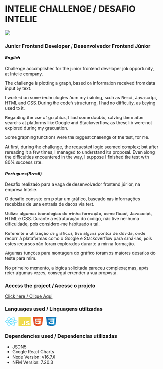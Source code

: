 <h1> INTELIE CHALLENGE / DESAFIO INTELIE </h1>
<img src="https://img.shields.io/badge/STATUS%20-Pronto-sucess"/>

<h3>Junior Frontend Developer / Desenvolvedor Frontend Júnior</h3>
<p>
<h4><em>English</em></h4>
Challenge accomplished for the junior frontend developer job opportunity, at Intelie company.

The challenge is plotting a graph, based on information received from data input by text.

I worked on some technologies from my training, such as React, Javascript, HTML and CSS. During the code’s structuring, I had no difficulty, as beying used to it.

Regarding the use of graphics, I had some doubts, solving them after searchs at platforms like Google and Stackoverflow, as these lib were not explored during my graduation.

Some graphing functions were the biggest challenge of the test, for me.

At first, during the challenge, the requested logic seemed complex; but after rereading it a few times, I managed to understand it’s proposal. Even along the difficulties encountered in the way, I suppose I finished the test with 80% success rate.

<h4><em>Portugues(Brasil)</em></h4>
Desafio realizado para a vaga de desenvolvedor frontend júnior, na empresa Intelie.

O desafio consiste em plotar um gráfico, baseado nas informações recebidas de uma entrada de dados via text.

Utilizei algumas tecnologias de minha formação, como React, Javascript, HTML e CSS. Durante a estruturação do código, não tive nenhuma dificuldade, pois considero-me habituado a tal.

Referente a utilização de gráficos, tive alguns pontos de dúvida, onde recorri à plataformas como o Google e Stackoverflow para saná-las, pois estes recursos não foram explorados durante a minha formação.

Algumas funções para montagem do gráfico foram os maiores desafios do teste para mim.

No primeiro momento, a lógica solicitada pareceu complexa; mas, após reler algumas vezes, consegui entender a sua proposta.

</p>

<h3>Access the project / Acesse o projeto</h3><a href="https://gustavocrs.github.io/chart/">Click here / Clique Aqui</a>

<div><p><h3>Languages used / Linguagens utilizadas</h3></p>

<img align="center" alt="React" height="30" width="40" src="https://raw.githubusercontent.com/devicons/devicon/master/icons/react/react-original.svg">
<img align="center" alt="Js" height="30" width="40" src="https://raw.githubusercontent.com/devicons/devicon/master/icons/javascript/javascript-plain.svg">
<img align="center" alt="HTML" height="30" width="40" src="https://raw.githubusercontent.com/devicons/devicon/master/icons/html5/html5-original.svg">
<img align="center" alt="CSS" height="30" width="40" src="https://raw.githubusercontent.com/devicons/devicon/master/icons/css3/css3-original.svg">
</div>

<h3>Dependencies used / Dependencias utilizadas</h3>
<ul>
<li>JSON5</li>
<li>Google React Charts</li>
<li>Node Version: v16.7.0</li>
<li>NPM Version: 7.20.3</li>
</ul>
